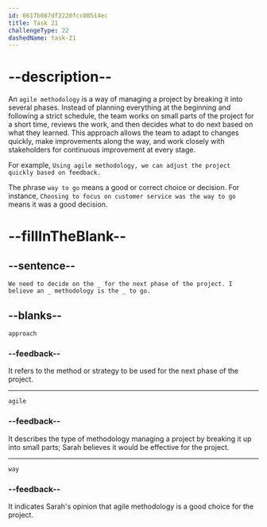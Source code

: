```yaml
---
id: 6617b087df2220fcc00514ec
title: Task 21
challengeType: 22
dashedName: task-21
---
```


<!--
AUDIO REFERENCE:
Sarah: We need to decide on the approach for the next phase of the project. I believe an agile methodology is the way to go.
-->

# --description--

An `agile methodology` is a way of managing a project by breaking it into several phases. Instead of planning everything at the beginning and following a strict schedule, the team works on small parts of the project for a short time, reviews the work, and then decides what to do next based on what they learned. This approach allows the team to adapt to changes quickly, make improvements along the way, and work closely with stakeholders for continuous improvement at every stage.

For example, `Using agile methodology, we can adjust the project quickly based on feedback.`

The phrase `way to go` means a good or correct choice or decision. For instance, `Choosing to focus on customer service was the way to go` means it was a good decision.

# --fillInTheBlank--

## --sentence--

`We need to decide on the _ for the next phase of the project. I believe an _ methodology is the _ to go.`

## --blanks--

`approach`

### --feedback--

It refers to the method or strategy to be used for the next phase of the project.

---

`agile`

### --feedback--

It describes the type of methodology managing a project by breaking it up into small parts; Sarah believes it would be effective for the project.

---

`way`

### --feedback--

It indicates Sarah's opinion that agile methodology is a good choice for the project.
